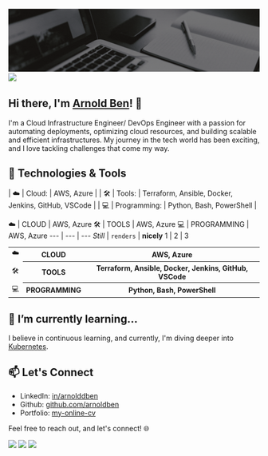 ![Profile-Header](https://github.com/arnoldben/arnoldben/blob/main/images/github-profile-header.gif?raw=true)
![](https://komarev.com/ghpvc/?username=arnoldben)

## Hi there, I'm [Arnold Ben](https://arnoldben.github.io/my-online-cv)! 👋

I'm a Cloud Infrastructure Engineer/ DevOps Engineer with a passion for automating deployments, optimizing cloud resources, and building scalable and efficient infrastructures. My journey in the tech world has been exciting, and I love tackling challenges that come my way.

## 🔧 Technologies & Tools

| ☁️ | Cloud: | AWS, Azure |
| 🛠 | Tools: | Terraform, Ansible, Docker, Jenkins, GitHub, VSCode |
| 💻 | Programming: | Python, Bash, PowerShell |

☁️ | CLOUD | AWS, Azure
🛠 | TOOLS | AWS, Azure
💻 | PROGRAMMING | AWS, Azure
--- | --- | ---
*Still* | `renders` | **nicely**
1 | 2 | 3

<table>
  <tr>
    <td>☁️</td>
    <th>CLOUD</th>
    <th>AWS, Azure</th>
  </tr>
  <tr>
    <td>🛠</td>
    <th>TOOLS</th>
    <th>Terraform, Ansible, Docker, Jenkins, GitHub, VSCode</th>
  </tr>
  <tr>
    <td>💻</td>
    <th>PROGRAMMING</th>
    <th>Python, Bash, PowerShell</th>
  </tr>
</table>

## 🌱 I’m currently learning...

I believe in continuous learning, and currently, I'm diving deeper into [Kubernetes](https://kubernetes.io/).

## 📫 Let's Connect

- LinkedIn: [in/arnolddben](https://www.linkedin.com/in/arnolddben)
- Github: [github.com/arnoldben](https://github.com/arnoldben)
- Portfolio: [my-online-cv](https://arnoldben.github.io/my-online-cv)

Feel free to reach out, and let's connect! 🌐

<img src="https://github-readme-stats.vercel.app/api/top-langs?username=arnoldben"/>
<img src="https://github-readme-stats.vercel.app/api/top-langs?username=arnoldben"/>
<img src="https://github-readme-streak-stats.herokuapp.com/?user=arnoldben"/>
